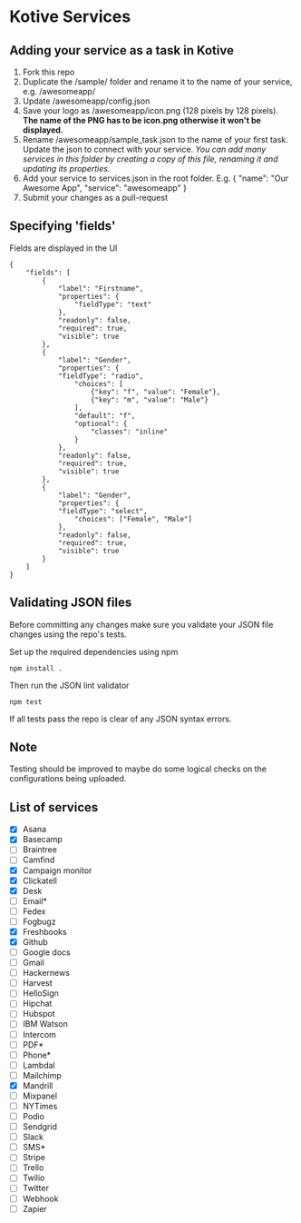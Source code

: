 Kotive Services
===============

Adding your service as a task in Kotive
---

1. Fork this repo
2. Duplicate the /sample/ folder and rename it to the name of your service, e.g. /awesomeapp/
3. Update /awesomeapp/config.json
4. Save your logo as /awesomeapp/icon.png (128 pixels by 128 pixels). __The name of the PNG has to be icon.png otherwise it won't be displayed.__
5. Rename /awesomeapp/sample_task.json to the name of your first task. Update the json to connect with your service. _You can add many services in this folder by creating a copy of this file, renaming it and updating its properties._
6. Add your service to services.json in the root folder. E.g.
    {
			"name": "Our Awesome App",
			"service": "awesomeapp"
		}
7. Submit your changes as a pull-request

Specifying 'fields'
---
Fields are displayed in the UI
```
{	
	"fields": [
		{
			"label": "Firstname",
			"properties": {
				"fieldType": "text"
			},
			"readonly": false,
			"required": true,
			"visible": true
		},
		{
			"label": "Gender",
			"properties": {
  			"fieldType": "radio",
				"choices": [
					{"key": "f", "value": "Female"},
					{"key": "m", "value": "Male"}
				],
				"default": "f",
				"optional": {
					"classes": "inline"
				}
			},
			"readonly": false,
			"required": true,
			"visible": true
		},
		{
			"label": "Gender",
			"properties": {
  			"fieldType": "select",
				"choices": ["Female", "Male"]
			},
			"readonly": false,
			"required": true,
			"visible": true
		}		
	]
}
```

Validating JSON files
---
Before committing any changes make sure you validate your JSON file changes using the repo's tests.

Set up the required dependencies using npm

	npm install .

Then run the JSON lint validator
	
	npm test

If all tests pass the repo is clear of any JSON syntax errors.

Note
----
Testing should be improved to maybe do some logical checks on the configurations being uploaded.

List of services
---
 - [x] Asana
 - [x] Basecamp
 - [ ] Braintree
 - [ ] Camfind
 - [x] Campaign monitor
 - [x] Clickatell
 - [x] Desk
 - [ ] Email*
 - [ ] Fedex
 - [ ] Fogbugz
 - [x] Freshbooks
 - [x] Github
 - [ ] Google docs
 - [ ] Gmail
 - [ ] Hackernews
 - [ ] Harvest
 - [ ] HelloSign
 - [ ] Hipchat
 - [ ] Hubspot
 - [ ] IBM Watson
 - [ ] Intercom
 - [ ] PDF*
 - [ ] Phone*
 - [ ] Lambdal
 - [ ] Mailchimp
 - [x] Mandrill
 - [ ] Mixpanel
 - [ ] NYTimes
 - [ ] Podio
 - [ ] Sendgrid
 - [ ] Slack
 - [ ] SMS*
 - [ ] Stripe
 - [ ] Trello
 - [ ] Twilio
 - [ ] Twitter
 - [ ] Webhook
 - [ ] Zapier
